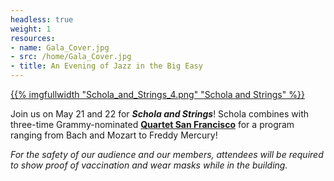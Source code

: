 ```yaml
---
headless: true
weight: 1
resources:
- name: Gala_Cover.jpg
- src: /home/Gala_Cover.jpg
- title: An Evening of Jazz in the Big Easy
---
```


<a href="https://scholacantorum.org/concerts/schola-and-strings/">
{{% imgfullwidth "Schola_and_Strings_4.png" "Schola and Strings" %}}
</a>

Join us on May 21 and 22 for _**Schola and Strings**_! Schola combines with three-time Grammy-nominated <a href="https://quartetsanfrancisco.com" target="_blank"><strong>Quartet San Francisco</strong></a> for a program ranging from Bach and Mozart to Freddy Mercury!

_For the safety of our audience and our members, attendees will be required to show proof of vaccination and wear masks while in the building._
